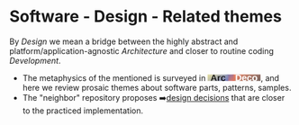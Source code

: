 # Software - Design - Related themes

By *Design* we mean a bridge between the highly abstract and platform/application-agnostic *Architecture* and closer to routine coding *Development*.

+ The metaphysics of the mentioned is surveyed in [![Arc Deco](../../_rsc/_img/ArcDeco/ArcDeco-bar-12px.jpg)](../ArcDeco/README.md), and here we review prosaic themes about software parts, patterns, samples.
+ The "neighbor" repository proposes ➡️[design decisions](https://github.com/Kyriosity/use-dev/tree/main/README+/decisions) that are closer to the practiced implementation.
